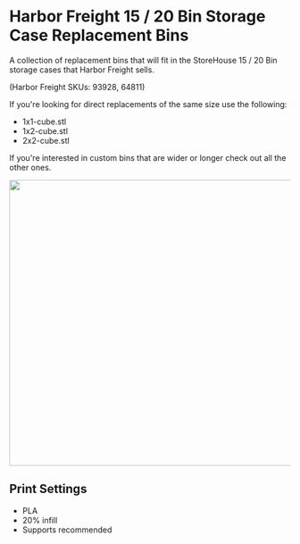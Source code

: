 
# Harbor Freight 15 / 20 Bin Storage Case Replacement Bins

A collection of replacement bins that will fit in the StoreHouse 15 / 20 Bin storage cases that Harbor Freight sells.

(Harbor Freight SKUs: 93928, 64811)

If you're looking for direct replacements of the same size use the following:
- 1x1-cube.stl
- 1x2-cube.stl
- 2x2-cube.stl

If you're interested in custom bins that are wider or longer check out all the other ones.


<p align="center">
<img width="512" src="https://github.com/EddieAbbondanzio/3d-prints/blob/main/15-20-bin-storage-case-replacement-bins/imgs/hero.jpg">
</p>

## Print Settings
- PLA
- 20% infill
- Supports recommended
